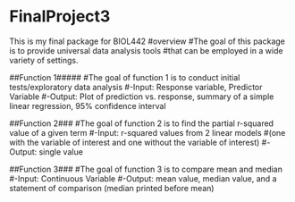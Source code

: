# FinalProject3
This is my final package for BIOL442
#overview
#The goal of this package is to provide universal data analysis tools
#that can be employed in a wide variety of settings.

##Function 1#####
#The goal of function 1 is to conduct initial tests/exploratory data analysis
#-Input: Response variable, Predictor Variable
#-Output: Plot of prediction vs. response, summary of a simple linear regression, 95% confidence interval

##Function 2###
#The goal of function 2 is to find the partial r-squared value of a given term
#-Input: r-squared values from 2 linear models
#(one with the variable of interest and one without the variable of interest)
#-Output: single value


##Function 3###
#The goal of function 3 is to compare mean and median
#-Input: Continuous Variable
#-Output: mean value, median value, and a statement of comparison (median printed before mean)
